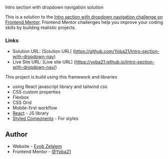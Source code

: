 Intro section with dropdown navigation solution

This is a solution to the [Intro section with dropdown navigation challenge on Frontend Mentor](https://www.frontendmentor.io/challenges/intro-section-with-dropdown-navigation-ryaPetHE5). Frontend Mentor challenges help you improve your coding skills by building realistic projects.

### Links

- Solution URL: [Solution URL] (https://github.com/Yoba21/Intro-section-with-dropdown-nav)
- Live Site URL: [Live site URL] (https://yoba21.github.io/Intro-section-with-dropdown-nav/)

This project is build using this framework and libraries

- using React javascript library and tailwind css
- CSS custom properties
- Flexbox
- CSS Grid
- Mobile-first workflow
- [React](https://reactjs.org/) - JS library
- [Styled Components](https://styled-components.com/) - For styles

## Author

- Website - [Eyob Zelalem](https://www.linkedin.com/in/eyob-zelalem-21420522b?lipi=urn%3Ali%3Apage%3Ad_flagship3_profile_view_base_contact_details%3B6d2VWYnxTa%2BrHQ%2Ff40nk0A%3D%3D)
- Frontend Mentor - [@Yoba21](https://www.frontendmentor.io/profile/@Yoba21)
